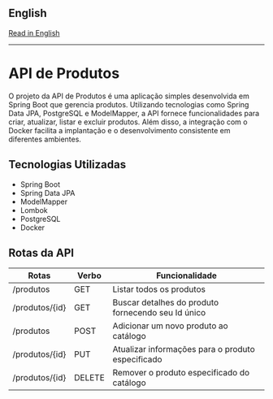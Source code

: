 ## English

[Read in English](README.en.md)

---

# API de Produtos

O projeto da API de Produtos é uma aplicação simples desenvolvida em Spring Boot que gerencia produtos. Utilizando tecnologias como Spring Data JPA, PostgreSQL e ModelMapper, a API fornece funcionalidades para criar, atualizar, listar e excluir produtos. Além disso, a integração com o Docker facilita a implantação e o desenvolvimento consistente em diferentes ambientes.

## Tecnologias Utilizadas
- Spring Boot
- Spring Data JPA
- ModelMapper
- Lombok
- PostgreSQL
- Docker

## Rotas da API

| Rotas              | Verbo  | Funcionalidade                       |
|---------------------|--------|------------------------------------|
| /produtos           | GET    | Listar todos os produtos                  |
| /produtos/{id}      | GET    | Buscar detalhes do produto fornecendo seu Id único           |
| /produtos           | POST   | Adicionar um novo produto ao catálogo            |
| /produtos/{id}      | PUT    | Atualizar informações para o produto especificado    |
| /produtos/{id}      | DELETE | Remover o produto especificado do catálogo      |
